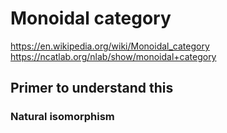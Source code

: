 
# Monoidal category

https://en.wikipedia.org/wiki/Monoidal_category
https://ncatlab.org/nlab/show/monoidal+category

## Primer to understand this
###  Natural isomorphism
